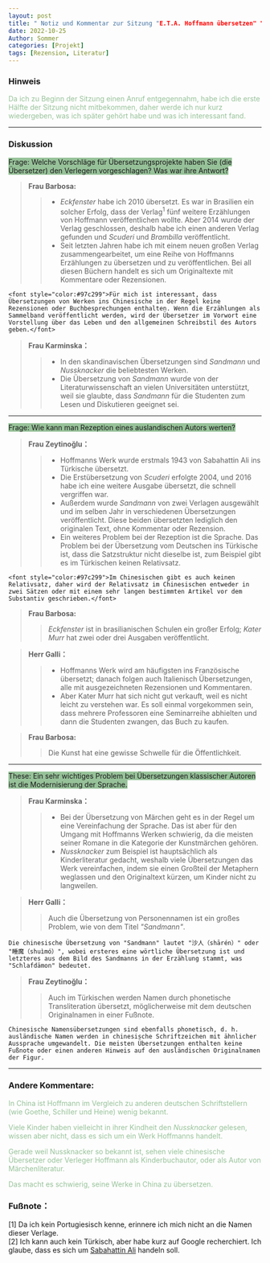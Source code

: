 ```yaml
---
layout: post
title: " Notiz und Kommentar zur Sitzung "E.T.A. Hoffmann übersetzen" "
date: 2022-10-25
Author: Sommer
categories: [Projekt]
tags: [Rezension, Literatur]
--- 
```



### Hinweis

<font style="color:#97c299">Da ich zu Beginn der Sitzung einen Anruf entgegennahm, habe ich die erste Hälfte der Sitzung nicht mitbekommen, daher werde ich nur kurz wiedergeben, was ich später gehört habe und was ich interessant fand.</font>

---

### Diskussion
<font style="background:#97c299">Frage: Welche Vorschläge für Übersetzungsprojekte haben Sie (die Übersetzer) den Verlegern vorgeschlagen? Was war ihre Antwort?</font>

> **Frau Barbosa:**
>> - *Eckfenster* habe ich 2010 übersetzt. Es war in Brasilien ein solcher Erfolg, dass der Verlag<sup>1</sup> fünf weitere Erzählungen von Hoffmann veröffentlichen wollte. Aber 2014 wurde der Verlag geschlossen, deshalb habe ich einen anderen Verlag gefunden und *Scuderi* und *Brambilla* veröffentlicht.<br>
>> - Seit letzten Jahren habe ich mit einem neuen großen Verlag zusammengearbeitet, um eine Reihe von Hoffmanns Erzählungen zu übersetzen und zu veröffentlichen. Bei all diesen Büchern handelt es sich um Originaltexte mit Kommentare oder Rezensionen.
```
<font style="color:#97c299">Für mich ist interessant, dass Übersetzungen von Werken ins Chinesische in der Regel keine Rezensionen oder Buchbesprechungen enthalten. Wenn die Erzählungen als Sammelband veröffentlicht werden, wird der Übersetzer im Vorwort eine Vorstellung über das Leben und den allgemeinen Schreibstil des Autors geben.</font>
```
> **Frau Karminska：**
>> - In den skandinavischen Übersetzungen sind *Sandmann* und *Nussknacker* die beliebtesten Werken.
>> - Die Übersetzung von *Sandmann* wurde von der Literaturwissenschaft an vielen Universitäten unterstützt, weil sie glaubte, dass *Sandmann* für die Studenten zum Lesen und Diskutieren geeignet sei.

---

<font style="background:#97c299">Frage: Wie kann man Rezeption eines auslandischen Autors werten?</font>

> **Frau Zeytinoğlu：**
>> - Hoffmanns Werk wurde erstmals 1943 von Sabahattin Ali ins Türkische übersetzt. <br>
>> - Die Erstübersetzung von *Scuderi* erfolgte 2004, und 2016 habe ich eine weitere Ausgabe übersetzt, die schnell vergriffen war.<br>
>> - Außerdem wurde *Sandmann* von zwei Verlagen ausgewählt und im selben Jahr in verschiedenen Übersetzungen veröffentlicht. Diese beiden übersetzten lediglich den originalen Text, ohne Kommentar oder Rezension.<br>
>> - Ein weiteres Problem bei der Rezeption ist die Sprache. Das Problem bei der Übersetzung vom Deutschen ins Türkische ist, dass die Satzstruktur nicht dieselbe ist, zum Beispiel gibt es im Türkischen keinen Relativsatz.<br>
```
<font style="color:#97c299">Im Chinesischen gibt es auch keinen Relativsatz, daher wird der Relativsatz im Chinesischen entweder in zwei Sätzen oder mit einem sehr langen bestimmten Artikel vor dem Substantiv geschrieben.</font>
```
> **Frau Barbosa:**
>> *Eckfenster* ist in brasilianischen Schulen ein großer Erfolg; *Kater Murr* hat zwei oder drei Ausgaben veröffentlicht.<br>

> **Herr Galli：**
>> - Hoffmanns Werk wird am häufigsten ins Französische übersetzt; danach folgen auch Italienisch Übersetzungen, alle mit ausgezeichneten Rezensionen und Kommentaren.<br>
>> - Aber Kater Murr hat sich nicht gut verkauft, weil es nicht leicht zu verstehen war. Es soll einmal vorgekommen sein, dass mehrere Professoren eine Seminarreihe abhielten und dann die Studenten zwangen, das Buch zu kaufen.

> **Frau Barbosa:**
>> Die Kunst hat eine gewisse Schwelle für die Öffentlichkeit.

---

<font style="background:#97c299">These: Ein sehr wichtiges Problem bei Übersetzungen klassischer Autoren ist die Modernisierung der Sprache.</font>

> **Frau Karminska：**
>> - Bei der Übersetzung von Märchen geht es in der Regel um eine Vereinfachung der Sprache. Das ist aber für den Umgang mit Hoffmanns Werken schwierig, da die meisten seiner Romane in die Kategorie der Kunstmärchen gehören.<br>
>> - *Nussknacker* zum Beispiel ist hauptsächlich als Kinderliteratur gedacht, weshalb viele Übersetzungen das Werk vereinfachen, indem sie einen Großteil der Metaphern weglassen und den Originaltext kürzen, um Kinder nicht zu langweilen.

> **Herr Galli：**
>> Auch die Übersetzung von Personennamen ist ein großes Problem, wie von dem Titel *"Sandmann"*.
```
Die chinesische Übersetzung von "Sandmann" lautet "沙人（shārén）" oder "睡魔（shuìmó）", wobei ersteres eine wörtliche Übersetzung ist und letzteres aus dem Bild des Sandmanns in der Erzählung stammt, was "Schlafdämon" bedeutet.
```

> **Frau Zeytinoğlu：**
>> Auch im Türkischen werden Namen durch phonetische Transliteration übersetzt, möglicherweise mit dem deutschen Originalnamen in einer Fußnote.
```
Chinesische Namensübersetzungen sind ebenfalls phonetisch, d. h. ausländische Namen werden in chinesische Schriftzeichen mit ähnlicher Aussprache umgewandelt. Die meisten Übersetzungen enthalten keine Fußnote oder einen anderen Hinweis auf den ausländischen Originalnamen der Figur.
```

---

### Andere Kommentare:
<font style="color:#97c299">In China ist Hoffmann im Vergleich zu anderen deutschen Schriftstellern (wie Goethe, Schiller und Heine) wenig bekannt. </font>

<font style="color:#97c299">Viele Kinder haben vielleicht in ihrer Kindheit den *Nussknacker* gelesen, wissen aber nicht, dass es sich um ein Werk Hoffmanns handelt. </font>

<font style="color:#97c299">Gerade weil Nussknacker so bekannt ist, sehen viele chinesische Übersetzer oder Verleger Hoffmann als Kinderbuchautor, oder als Autor von Märchenliteratur. </font>

<font style="color:#97c299">Das macht es schwierig, seine Werke in China zu übersetzen.</font>

### Fußnote：
[1] Da ich kein Portugiesisch kenne, erinnere ich mich nicht an die Namen dieser Verlage. <br>
[2] Ich kann auch kein Türkisch, aber habe kurz auf Google recherchiert. Ich glaube, dass es sich um [Sabahattin Ali](https://de.wikipedia.org/wiki/Sabahattin_Ali) handeln soll.
